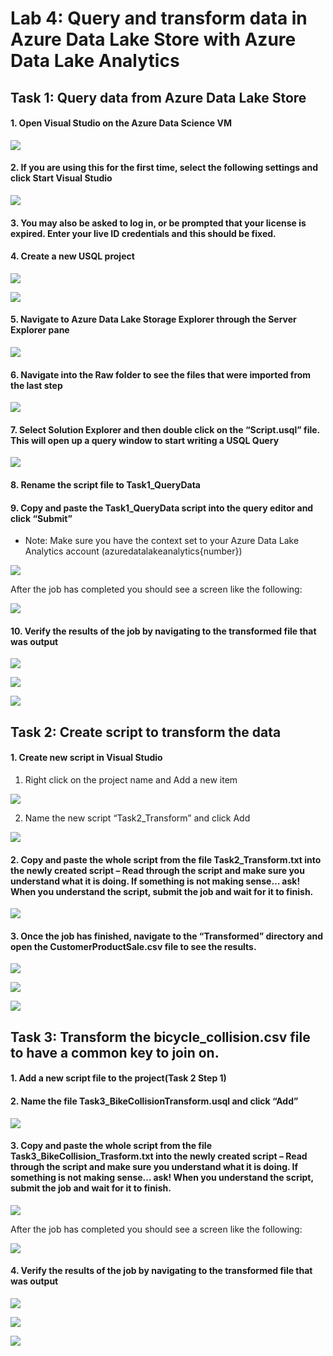 # Lab 4: Query and transform data in Azure Data Lake Store with Azure Data Lake Analytics
## Task 1: Query data from Azure Data Lake Store
#### 1.	Open Visual Studio on the Azure Data Science VM

![](/images/Lab4/ADL01_OpenVS.png)
 
#### 2.	If you are using this for the first time, select the following settings and click Start Visual Studio

![](/images/Lab4/ADL02_ConfigureVS.png)
 
#### 3.	You may also be asked to log in, or be prompted that your license is expired.  Enter your live ID credentials and this should be fixed.
#### 4.	Create a new USQL project 

 ![](/images/Lab4/ADL03_CreateUSQLProject.png)
 
 ![](/images/Lab4/ADL04_CreateUSQLProject2.png)
 
#### 5.	Navigate to Azure Data Lake Storage Explorer through the Server Explorer pane 

 ![](/images/Lab4/ADL05_ServerExplorer.png)
 
#### 6.	Navigate into the Raw folder to see the files that were imported from the last step

 ![](/images/Lab4/ADL06_DataExplorer.png)
 
#### 7.	Select Solution Explorer and then double click on the “Script.usql” file.  This will open up a query window to start writing a USQL Query

![](/images/Lab4/ADL07_USQLScript.png)
 
#### 8.	Rename the script file to Task1_QueryData
#### 9.	Copy and paste the Task1_QueryData script into the query editor and click “Submit”
  * Note: Make sure you have the context set to your Azure Data Lake Analytics account (azuredatalakeanalytics{number})
 
 ![](/images/Lab4/ADL08_SubmitUSQLJob.png)
 
After the job has completed you should see a screen like the following:

![](/images/Lab4/ADL09_USQLJobSummary.png)
 
#### 10.	Verify the results of the job by navigating to the transformed file that was output
 
 ![](/images/Lab4/ADL10_USQLJobVerify.png)
 
 ![](/images/Lab4/ADL11_USQLJobOutput.png)
 
 ![](/images/Lab4/ADL11_USQLJobOutput2.png)
 
## Task 2: Create script to transform the data
#### 1.	Create new script in Visual Studio
  1. Right click on the project name and Add a new item
 
 ![](/images/Lab4/ADL12_CreateNewUSQLScript.png)
 
  2. Name the new script “Task2_Transform” and click Add
 
 ![](/images/Lab4/ADL13_NameUSQLScript.png)
 
#### 2.	Copy and paste the whole script from the file Task2_Transform.txt into the newly created script – Read through the script and make sure you understand what it is doing.  If something is not making sense… ask!  When you understand the script, submit the job and wait for it to finish.

![](/images/Lab4/ADL14_SubmitUSQLTranformScript.png)
 
#### 3.	Once the job has finished, navigate to the “Transformed” directory and open the CustomerProductSale.csv file to see the results.
 
 ![](/images/Lab4/ADL15_VerifyUSQLJob.png)
 
 ![](/images/Lab4/ADL16_VerifyUSQLJobOutput.png)
 
 ![](/images/Lab4/ADL17_VerifyUSQLJobOutput2.png)
 
## Task 3: Transform the bicycle_collision.csv file to have a common key to join on.
#### 1.	Add a new script file to the project(Task 2 Step 1)

#### 2.	Name the file Task3_BikeCollisionTransform.usql and click “Add”

![](/images/Lab4/ADL18_NameUSQLScript.png)
 
#### 3.	Copy and paste the whole script from the file Task3_BikeCollision_Trasform.txt into the newly created script – Read through the script and make sure you understand what it is doing.  If something is not making sense… ask!  When you understand the script, submit the job and wait for it to finish.

![](/images/Lab4/ADL19_SubmitUSQLTransformScript2.png)
 
After the job has completed you should see a screen like the following:

![](/images/Lab4/ADL20_USQLTransformJobResult.png)
 
#### 4.	Verify the results of the job by navigating to the transformed file that was output
 
 ![](/images/Lab4/ADL21_NavigateDataExplorer.png)
 
 ![](/images/Lab4/ADL22_VerifyUSQLTransformJob.png)
 
 ![](/images/Lab4/ADL23_VerifyUSQLTransformJobOutput.png)
